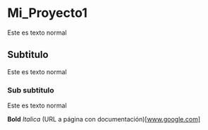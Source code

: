 # Mi_Proyecto1
Este es texto normal
## Subtitulo
Este es texto normal
### Sub subtitulo
Este es texto normal

**Bold**
*Italica*
(URL a página con documentación)[www.google.com]
